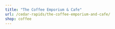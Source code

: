 ```yaml
---
title: "The Coffee Emporium & Cafe"
url: /cedar-rapids/the-coffee-emporium-and-cafe/
shop: coffee
---
```

